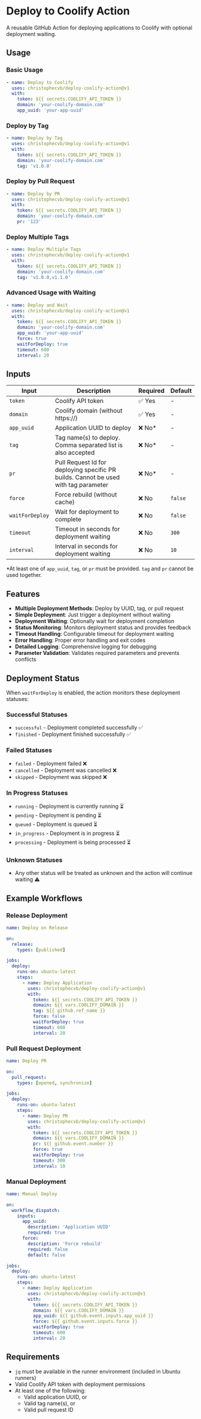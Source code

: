 # Deploy to Coolify Action

A reusable GitHub Action for deploying applications to Coolify with optional deployment waiting.

## Usage

### Basic Usage

```yaml
- name: Deploy to Coolify
  uses: christophecvb/deploy-coolify-action@v1
  with:
    token: ${{ secrets.COOLIFY_API_TOKEN }}
    domain: 'your-coolify-domain.com'
    app_uuid: 'your-app-uuid'
```

### Deploy by Tag

```yaml
- name: Deploy by Tag
  uses: christophecvb/deploy-coolify-action@v1
  with:
    token: ${{ secrets.COOLIFY_API_TOKEN }}
    domain: 'your-coolify-domain.com'
    tag: 'v1.0.0'
```

### Deploy by Pull Request

```yaml
- name: Deploy by PR
  uses: christophecvb/deploy-coolify-action@v1
  with:
    token: ${{ secrets.COOLIFY_API_TOKEN }}
    domain: 'your-coolify-domain.com'
    pr: '123'
```

### Deploy Multiple Tags

```yaml
- name: Deploy Multiple Tags
  uses: christophecvb/deploy-coolify-action@v1
  with:
    token: ${{ secrets.COOLIFY_API_TOKEN }}
    domain: 'your-coolify-domain.com'
    tag: 'v1.0.0,v1.1.0'
```

### Advanced Usage with Waiting

```yaml
- name: Deploy and Wait
  uses: christophecvb/deploy-coolify-action@v1
  with:
    token: ${{ secrets.COOLIFY_API_TOKEN }}
    domain: 'your-coolify-domain.com'
    app_uuid: 'your-app-uuid'
    force: true
    waitForDeploy: true
    timeout: 600
    interval: 20
```

## Inputs

| Input | Description | Required | Default |
|-------|-------------|----------|---------|
| `token` | Coolify API token | ✅ Yes | - |
| `domain` | Coolify domain (without https://) | ✅ Yes | - |
| `app_uuid` | Application UUID to deploy | ❌ No* | - |
| `tag` | Tag name(s) to deploy. Comma separated list is also accepted | ❌ No* | - |
| `pr` | Pull Request Id for deploying specific PR builds. Cannot be used with tag parameter | ❌ No* | - |
| `force` | Force rebuild (without cache) | ❌ No | `false` |
| `waitForDeploy` | Wait for deployment to complete | ❌ No | `false` |
| `timeout` | Timeout in seconds for deployment waiting | ❌ No | `300` |
| `interval` | Interval in seconds for deployment waiting | ❌ No | `10` |

*At least one of `app_uuid`, `tag`, or `pr` must be provided. `tag` and `pr` cannot be used together.

## Features

- **Multiple Deployment Methods**: Deploy by UUID, tag, or pull request
- **Simple Deployment**: Just trigger a deployment without waiting
- **Deployment Waiting**: Optionally wait for deployment completion
- **Status Monitoring**: Monitors deployment status and provides feedback
- **Timeout Handling**: Configurable timeout for deployment waiting
- **Error Handling**: Proper error handling and exit codes
- **Detailed Logging**: Comprehensive logging for debugging
- **Parameter Validation**: Validates required parameters and prevents conflicts

## Deployment Status

When `waitForDeploy` is enabled, the action monitors these deployment statuses:

### Successful Statuses
- `successful` - Deployment completed successfully ✅
- `finished` - Deployment finished successfully ✅

### Failed Statuses
- `failed` - Deployment failed ❌
- `cancelled` - Deployment was cancelled ❌
- `skipped` - Deployment was skipped ❌

### In Progress Statuses
- `running` - Deployment is currently running ⏳
- `pending` - Deployment is pending ⏳
- `queued` - Deployment is queued ⏳
- `in_progress` - Deployment is in progress ⏳
- `processing` - Deployment is being processed ⏳

### Unknown Statuses
- Any other status will be treated as unknown and the action will continue waiting ⚠️

## Example Workflows

### Release Deployment

```yaml
name: Deploy on Release

on:
  release:
    types: [published]

jobs:
  deploy:
    runs-on: ubuntu-latest
    steps:
      - name: Deploy Application
        uses: christophecvb/deploy-coolify-action@v1
        with:
          token: ${{ secrets.COOLIFY_API_TOKEN }}
          domain: ${{ vars.COOLIFY_DOMAIN }}
          tag: ${{ github.ref_name }}
          force: false
          waitForDeploy: true
          timeout: 600
          interval: 20
```

### Pull Request Deployment

```yaml
name: Deploy PR

on:
  pull_request:
    types: [opened, synchronize]

jobs:
  deploy:
    runs-on: ubuntu-latest
    steps:
      - name: Deploy PR
        uses: christophecvb/deploy-coolify-action@v1
        with:
          token: ${{ secrets.COOLIFY_API_TOKEN }}
          domain: ${{ vars.COOLIFY_DOMAIN }}
          pr: ${{ github.event.number }}
          force: true
          waitForDeploy: true
          timeout: 300
          interval: 10
```

### Manual Deployment

```yaml
name: Manual Deploy

on:
  workflow_dispatch:
    inputs:
      app_uuid:
        description: 'Application UUID'
        required: true
      force:
        description: 'Force rebuild'
        required: false
        default: false

jobs:
  deploy:
    runs-on: ubuntu-latest
    steps:
      - name: Deploy Application
        uses: christophecvb/deploy-coolify-action@v1
        with:
          token: ${{ secrets.COOLIFY_API_TOKEN }}
          domain: ${{ vars.COOLIFY_DOMAIN }}
          app_uuid: ${{ github.event.inputs.app_uuid }}
          force: ${{ github.event.inputs.force }}
          waitForDeploy: true
          timeout: 600
          interval: 20
```

## Requirements

- `jq` must be available in the runner environment (included in Ubuntu runners)
- Valid Coolify API token with deployment permissions
- At least one of the following:
  - Valid application UUID, or
  - Valid tag name(s), or
  - Valid pull request ID 